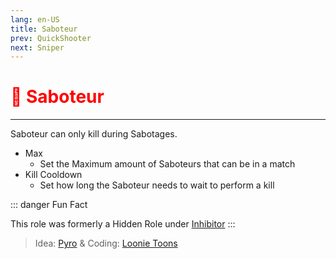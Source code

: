 ```yaml
---
lang: en-US
title: Saboteur
prev: QuickShooter
next: Sniper
---
```


# <font color="red">🔌 <b>Saboteur</b></font> <Badge text="Killing" type="tip" vertical="middle"/>
---

Saboteur can only kill during Sabotages.
* Max
  * Set the Maximum amount of Saboteurs that can be in a match
* Kill Cooldown
  * Set how long the Saboteur needs to wait to perform a kill

::: danger Fun Fact

This role was formerly a Hidden Role under [Inhibitor](Inhibitor)
:::

> Idea: [Pyro](#) & Coding: [Loonie Toons](https://github.com/Loonie-Toons)